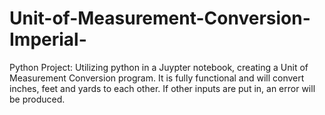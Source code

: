 # Unit-of-Measurement-Conversion-Imperial-
Python Project: Utilizing python in a Juypter notebook, creating a Unit of Measurement Conversion program. It is fully functional and will convert inches, feet and yards to each other. If other inputs are put in, an error will be produced.
